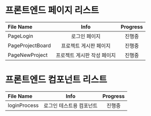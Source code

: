 # 프론트엔드 페이지 리스트
|File Name                 	|Info  	                |Progress       |
|:--                        |:--:     		        |:--:           |
|PageLogin                  |로그인 페이지           |진행중         |
|PageProjectBoard           |프로젝트 게시판 페이지   |진행중         |
|PageNewProject             |프로젝트 게시판 작성 페이지   |진행중         |

# 프론트엔드 컴포넌트 리스트
|File Name                 	|Info  	                |Progress       |
|:--                        |:--:     		        |:--:           |
|loginProcess               |로그인 테스트용 컴포넌트 |진행중          |